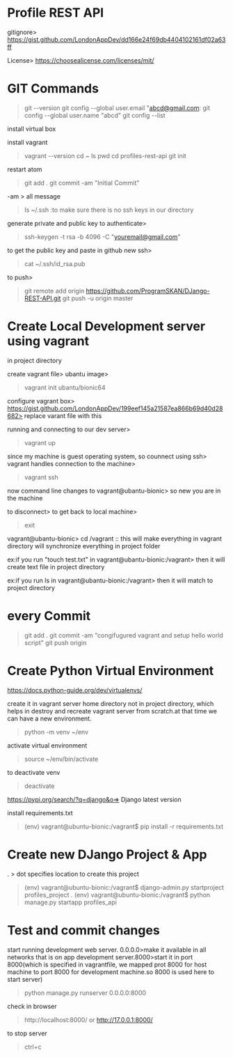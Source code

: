 # Profile REST API

gitignore> https://gist.github.com/LondonAppDev/dd166e24f69db4404102161df02a63ff

License> https://choosealicense.com/licenses/mit/


# GIT Commands
> git --version
> git config --global user.email "abcd@gmail.com:
> git config --global user.name "abcd"
> git config --list

install virtual box

install vagrant

> vagrant --version
> cd ~
> ls
> pwd
> cd profiles-rest-api
> git init

restart atom

> git add .
> git commit -am "Initial Commit"

-am > all message

> ls ~/.ssh  :to make sure there is no ssh keys in our directory

generate private and public key to authenticate>
> ssh-keygen -t rsa -b 4096 -C "youremail@gmail.com"


to get the public key and paste in github new ssh>
>cat ~/.ssh/id_rsa.pub

to push>
> git remote add origin https://github.com/ProgramSKAN/DJango-REST-API.git
> git push -u origin master



# Create Local Development server using vagrant

in project directory

create vagrant file> ubantu image>
> vagrant init ubantu/bionic64

configure vagrant box>
https://gist.github.com/LondonAppDev/199eef145a21587ea866b69d40d28682>
replace varant file with this

running and connecting to our dev server>
> vagrant up

since my machine is guest operating system, so counnect using ssh>
vagrant handles connection to the machine>
> vagrant ssh

now command line changes to vagrant@ubantu-bionic> so new you are in the machine

to disconnect> to get back to local machine>
> exit


vagrant@ubantu-bionic> cd /vagrant :: this will make everything in vagrant directory will synchronize everything in project folder

ex:if you run "touch test.txt" in vagrant@ubantu-bionic:/vagrant>   then it will create text file in project directory

ex:if you run ls in vagrant@ubantu-bionic:/vagrant>   then it will match to project directory


# every Commit

> git add .
> git commit -am "congifugured vagrant and setup hello world script"
> git push origin

# Create Python Virtual Environment
https://docs.python-guide.org/dev/virtualenvs/

create it in vagrant server home directory not in project directory, which helps in destroy and recreate vagrant server from scratch.at that time we can have a new environment.
>python -m venv ~/env

activate virtual environment
>source ~/env/bin/activate

to deactivate venv
>deactivate

https://pypi.org/search/?q=django&o=> Django latest version

install requirements.txt
>(env) vagrant@ubuntu-bionic:/vagrant$ pip install -r requirements.txt

# Create new DJango Project & App
. > dot specifies location to create this project
>(env) vagrant@ubuntu-bionic:/vagrant$ django-admin.py startproject profiles_project .
>(env) vagrant@ubuntu-bionic:/vagrant$ python manage.py startapp profiles_api

# Test and commit changes

start running development web server. 0.0.0.0>make it available in all networks that is on app development server.8000>start it in port 8000(which is specified in vagrantfile, we mapped prot 8000 for host machine to port 8000 for development machine.so 8000 is used here to start server)
>python manage.py runserver 0.0.0.0:8000

check in browser
>http://localhost:8000/  or http://17.0.0.1:8000/

to stop server
>ctrl+c
